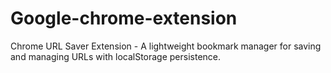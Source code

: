 # Google-chrome-extension
Chrome URL Saver Extension - A lightweight bookmark manager for saving and managing URLs with localStorage persistence.
